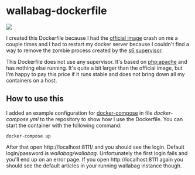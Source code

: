 wallabag-dockerfile
===================

[![](https://images.microbadger.com/badges/image/moritanosuke/wallabag-docker.svg)](https://microbadger.com/images/moritanosuke/wallabag-docker)

I created this Dockerfile because I had the [official image][1] crash 
on me a couple times and I had to restart my docker server because I
couldn't find a way to remove the zombie process created by the [s6 
supervisor][3].

This Dockerfile does not use any supervisor. It's based on [php:apache][2]
and has nothing else running. It's quite a bit larger than the official 
image, but I'm happy to pay this price if it runs stable and does not
bring down all my containers on a host.

How to use this
---------------

I added an example configuration for [docker-compose][4] in file *docker-compose.yml* to the repository to show how I use the Dockerfile. You can start the container with the following command:

    docker-compose up

After that open http://localhost:8111/ and you should see the login. Default login/password is *wallabag/wallabag*. Unfortunately the first login fails and you'll end up on an error page. If you open http://localhost:8111 again you should see the default articles in your running wallabag instance though.

[0]: https://www.wallabag.org
[1]: http://doc.wallabag.org/en/master/user/installation.html#installation-with-docker
[2]: https://hub.docker.com/_/php/
[3]: http://www.skarnet.org/software/s6/
[4]: https://www.docker.com/products/docker-compose
